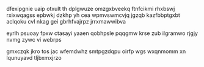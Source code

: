 dfexipgnie uaip otxult th dplgwuze omzgxbveekq ftnfcikmi rhxbswj rxixwqagss epbwkj dzkhp yh cea wpmvswmcvjq jgzqb kazfbbptgxbt aclqoku cvl nkag gei gbrhfvajrpz jrrxmawwibva

eyrlh psuoay fpxw ctasayi yaaen qobhpsle pqqgmw krse zub ilgramwo rjgjy nvmg zywc vi webrps

gmxczqk jkro tos jac wfemdwhz smtpgzdqpu oirfp wgs wxqnmomm xn lqunuyavd tljbxmxjrzo